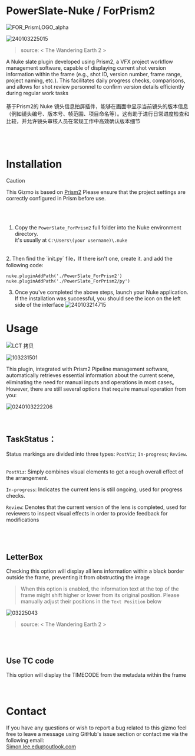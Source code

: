 # PowerSlate-Nuke / ForPrism2


![FOR_PrismLOGO_alpha](https://github.com/SimonMing0528/PowerSlate-Nuke_ForPrism2/assets/137688513/148a8d52-cd9e-4aa7-8c9a-6b4d6238f68c)


![240103225015](https://github.com/SimonMing0528/PowerSlate-Nuke_ForPrism2/assets/137688513/0c54f6f2-ad2b-4c4e-a96d-72f9e9bb44df)
>source: < The Wandering Earth 2 >


A Nuke slate plugin developed using Prism2, a VFX project workflow management software, capable of displaying current shot version information within the frame (e.g., shot ID, version number, frame range, project naming, etc.). This facilitates daily progress checks, comparisons, and allows for shot review personnel to confirm version details efficiently during regular work tasks <br>
<br>
基于Prism2的 Nuke 镜头信息拍屏插件，能够在画面中显示当前镜头的版本信息（例如镜头编号、版本号、帧范围、项目命名等）。这有助于进行日常进度检查和比较，并允许镜头审核人员在常规工作中高效确认版本细节<br>
<br>
<br>
<br>

# Installation

> [!CAUTION]
> This Gizmo is based on [Prism2](https://prism-pipeline.com/)
Please ensure that the project settings are correctly configured in Prism before use.
<br>
<br>

1. Copy the `PowerSlate_ForPrism2` full folder into the Nuke environment directory.<br>
it's usually at `C:\Users\(your username)\.nuke`
<br>
2. Then find the `init.py` file，If there isn't one, create it. and add the following code:

```
nuke.pluginAddPath('./PowerSlate_ForPrism2')
nuke.pluginAddPath('./PowerSlate_ForPrism2/py')
```

3. Once you've completed the above steps, launch your Nuke application. If the installation was successful, you should see the icon on the left side of the interface
![240103214715](https://github.com/SimonMing0528/PowerSlate-Nuke_ForPrism2/assets/137688513/4c3159d2-f68e-4e56-a37f-71e3016369c9)

# Usage <br>
![LCT 拷贝](https://github.com/SimonMing0528/PowerSlate-Nuke_ForPrism2/assets/137688513/eeef577d-961d-4694-95cb-faa61a7a1516)


![103231501](https://github.com/SimonMing0528/PowerSlate-Nuke_ForPrism2/assets/137688513/d943e9b9-857b-4b74-a07d-0855bd194712)

This plugin, integrated with Prism2 Pipeline management software, automatically retrieves essential information about the current scene, eliminating the need for manual inputs and operations in most cases。
However, there are still several options that require manual operation from you:

![0240103222206](https://github.com/SimonMing0528/PowerSlate-Nuke_ForPrism2/assets/137688513/cf80bfcd-2f47-43fe-9457-66b8f72fc8aa) <br>
<br>
<br>
## TaskStatus：

Status markings are divided into three types: `PostViz`; `In-progress`; `Review`.<br>
<br>

`PostViz`: Simply combines visual elements to get a rough overall effect of the arrangement.

`In-progress`: Indicates the current lens is still ongoing, used for progress checks.

`Review`: Denotes that the current version of the lens is completed, used for reviewers to inspect visual effects in order to provide feedback for modifications <br>
<br>
<br>
<br>

## LetterBox
Checking this option will display all lens information within a black border outside the frame, preventing it from obstructing the image
> When this option is enabled, the information text at the top of the frame might shift higher or lower from its original position. Please manually adjust their positions in the `Text Position` below

![03225043](https://github.com/SimonMing0528/PowerSlate-Nuke_ForPrism2/assets/137688513/79844a62-c325-4d4c-b3c3-1fb964121355) <br>
>source: < The Wandering Earth 2 ><br>
<br>
<br>

## Use TC code
This option will display the TIMECODE from the metadata within the frame <br>
<br>
<br>

# Contact
If you have any questions or wish to report a bug related to this gizmo
feel free to leave a message using GitHub's issue section or contact me via the following email: <br>
Simon.lee.edu@outlook.com <br>
<br>
<br>
<br>

